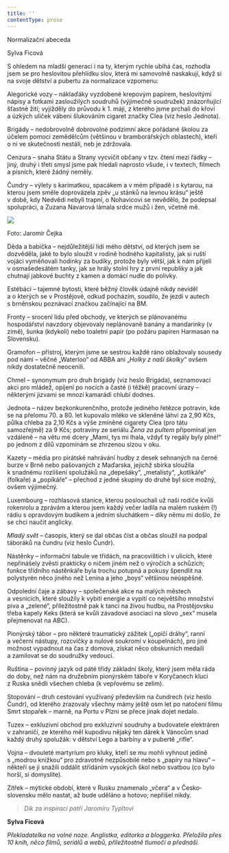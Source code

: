 ```yaml
---
title: ''
contentType: prose
---
```


<section>

Normalizační abeceda

Sylva Ficová

S ohledem na mladší generaci i na ty, kterým rychle ubíhá čas, rozhodla jsem se pro heslovitou přehlídku slov, která mi samovolně naskakují, když si na svoje dětství a pubertu za normalizace vzpomenu:

</section>

<section>

Alegorické vozy – náklaďáky vyzdobené krepovým papírem, heslo­vitými nápisy a fotkami zasloužilých soudruhů (výjimečně soudružek) znázorňující šťastné žití; vyjížděly do průvodu k 1. máji, z kterého jsme prchali do křoví a úzkých uliček vábeni šlukováním cigaret značky Clea (viz heslo Jednota).

</section>

<section>

Brigády – nedobrovolně dobrovolné podzimní akce pořádané školou za účelem pomoci zemědělcům (většinou v bramborářských oblastech), kteří o ni ve skutečnosti nestáli, neb je zdržovala.

</section>

<section>

Cenzura – snaha Státu a Strany vycvičit občany v tzv. čtení mezi řádky – jiný, druhý i třetí smysl jsme pak hledali naprosto všude, i v textech, filmech a písních, které žádný neměly.

</section>

<section>

Čundry – výlety s karimatkou, spacákem a v mém případě i s kytarou, na kterou jsem směle doprovázela zpěv „u stánků na levnou krásu“ ještě v době, kdy Nedvědi nebyli trapní, o Nohavicovi se nevědělo, že podepsal spolupráci, a Zuzana Navarová lámala srdce mužů i žen, včetně mě.

</section>

<section>

![](../Images/027.jpg)

Foto: Jaromír Čejka

</section>

<section>

Děda a babička – nejdůležitější lidi mého dětství, od kterých jsem se dozvěděla, jaké to bylo sloužit v rodině hodného kapitalisty, jak si ruští vojáci vyměňovali hodinky za budíky, protože byly větší, jak k nám přijeli v osmašedesátém tanky, jak se hrály stolní hry z první republiky a jak chutnají jabkové buchty z kamen a domácí nudle do polívky.

</section>

<section>

Estébáci – tajemné bytosti, které běžný člověk údajně nikdy neviděl a o kterých se v Prostějově, odkud pocházím, soudilo, že jezdí v autech s brněnskou poznávací značkou začínající na BM.

</section>

<section>

Fronty – srocení lidu před obchody, ve kterých se plánovanému hospodářství navzdory objevovaly neplánovaně banány a mandarinky (v zimě), šunka (kdykoli) nebo toaletní papír (po požáru papíren Harmasan na Slovensku).

</section>

<section>

Gramofon – přístroj, kterým jsme se sestrou každé ráno oblažovaly sousedy pod námi – věčné „Waterloo“ od ABBA ani „_Holky z naší školky_“ ovšem nikdy dostatečně neocenili.

</section>

<section>

Chmel – synonymum pro druh brigády (viz heslo Brigáda), seznamovací akci pro mládež, opíjení po nocích a časté (i těžké) pracovní úrazy – některými jizvami se mnozí kamarádi chlubí dodnes.

</section>

<section>

Jednota – název bezkonkurenčního, protože jediného řetězce potravin, kde se na přelomu 70. a 80. let kupovalo mléko ve skleněné láhvi za 2,90 Kčs, půlka chleba za 2,10 Kčs a výše zmíněné cigarety Clea (pro tátu samozřejmě) za 9 Kčs; potraviny ze seriálu _Žena za pultem_ připomínal jen vzdáleně – na větu mé dcery „Mami, tys mi lhala, vždyť ty regály byly plné!“ po jednom z dílů vzpomínám se zhrzenou slzou v oku.

</section>

<section>

Kazety – média pro pirátské nahrávání hudby z desek sehnaných na černé burze v Brně nebo pašovaných z Maďarska, jejichž sbírka sloužila k snadnému rozlišení spolužáků na „depešáky“, „metalisty“, „kotlíkáře“ (folkaře) a „popíkáře“ – přechod z jedné skupiny do druhé byl sice možný, ovšem výjimečný.

</section>

<section>

Luxembourg – rozhlasová stanice, kterou poslouchali už naši rodiče kvůli rokenrolu a zprávám a kterou jsem každý večer ladila na malém ruském (!) rádiu s opravdovým budíkem a jedním sluchátkem – díky němu mi došlo, že se chci naučit anglicky.

</section>

<section>

_Mladý svět_ – časopis, který se dal občas číst a občas sloužil na podpal táboráků na čundru (viz heslo Čundr).

</section>

<section>

Nástěnky – informační tabule ve třídách, na pracovištích i v ulicích, které nepřinášely zvěsti prakticky o ničem jiném než o výročích a schůzích; funkce třídního nástěnkáře byla trochu potupná a pokusy špendlit na polystyrén něco jiného než Lenina a jeho „boys“ většinou neúspěšné.

</section>

<section>

Odpolední čaje a zábavy – společenské akce na malých městech a vesnicích, které sloužily k vybití energie a vypití co největšího množství piva a „zelené“, příležitostně pak k tanci na živou hudbu, na Prostějovsku třeba kapely Keks (která se kvůli závadové asociaci na slovo „sex“ musela přejmenovat na ABC).

</section>

<section>

Pionýrský tábor – pro některé traumatický zážitek („opičí dráhy“, ranní a večerní nástupy, rozcvičky a nulové soukromí v koupelnách), pro jiné možnost vypadnout na čas z domova, získat něco obskurních medailí a zamilovat se do soudružky vedoucí.

</section>

<section>

Ruština – povinný jazyk od páté třídy základní školy, který jsem měla ráda do doby, než nám na družebním pionýrském táboře v Koryčanech kluci z Ruska snědli všechen chleba (k vepřovému se zelím).

</section>

<section>

Stopování – druh cestování využívaný především na čundrech (viz heslo Čundr), od kterého zrazovaly všechny mámy ještě osm let po natočení filmu Smrt stopařek – marně, na Portu v Plzni se přece jinak dojet nedalo.

</section>

<section>

Tuzex – exkluzivní obchod pro exkluzivní soudruhy a budovatele elektráren v zahraničí, ze kterého měl kupodivu nějaký ten dárek k Vánocům snad každý druhý spolužák: v dětství Lego a barbíny a v pubertě „rifle“.

</section>

<section>

Vojna – dvouleté martyrium pro kluky, kteří se mu mohli vyhnout jedině s „modrou knížkou“ pro zdravotně nezpůsobilé nebo s „papíry na hlavu“ – někteří se ji snažili oddálit střídáním vysokých škol nebo svatbou (co bylo horší, si domyslíte).

</section>

<section>

Zítřek – mýtické období, které v Rusku znamenalo „včera“ a v Česko­slovensku mělo nastat, až bude uděláno a hotovo; nepřišel nikdy.

> _Dík za inspiraci patří Jaromíru Typltovi_

**Sylva Ficová**

_Překladatelka na volné noze. Anglistka, editorka a bloggerka. Pře­ložila přes 10 knih, něco filmů, seriálů a webů, příležitostně tlumočí a přednáší._

</section>
